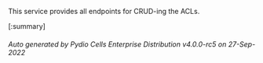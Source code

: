 






This service provides all endpoints for CRUD-ing the ACLs.

[:summary]

###### Auto generated by Pydio Cells Enterprise Distribution v4.0.0-rc5 on 27-Sep-2022
